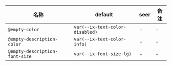 | 名称 | default | seer | 备注 |
| --- | --- | --- | --- |
| `@empty-color` | `var(--ix-text-color-disabled)` | - | - |
| `@empty-description-color` | `var(--ix-text-color-info)` | - | - |
| `@empty-description-font-size` | `var(--ix-font-size-lg)` | - | - |
